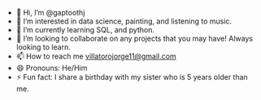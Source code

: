 - 👋 Hi, I’m @gaptoothj
- 👀 I’m interested in data science, painting, and listening to music.
- 🌱 I’m currently learning SQL, and python. 
- 💞️ I’m looking to collaborate on any projects that you may have! Always looking to learn.
- 📫 How to reach me villatorojorge11@gmail.com
- 😄 Pronouns: He/Him
- ⚡ Fun fact: I share a birthday with my sister who is 5 years older than me. 

<!---
gaptoothj/gaptoothj is a ✨ special ✨ repository because its `README.md` (this file) appears on your GitHub profile.
You can click the Preview link to take a look at your changes.
--->
